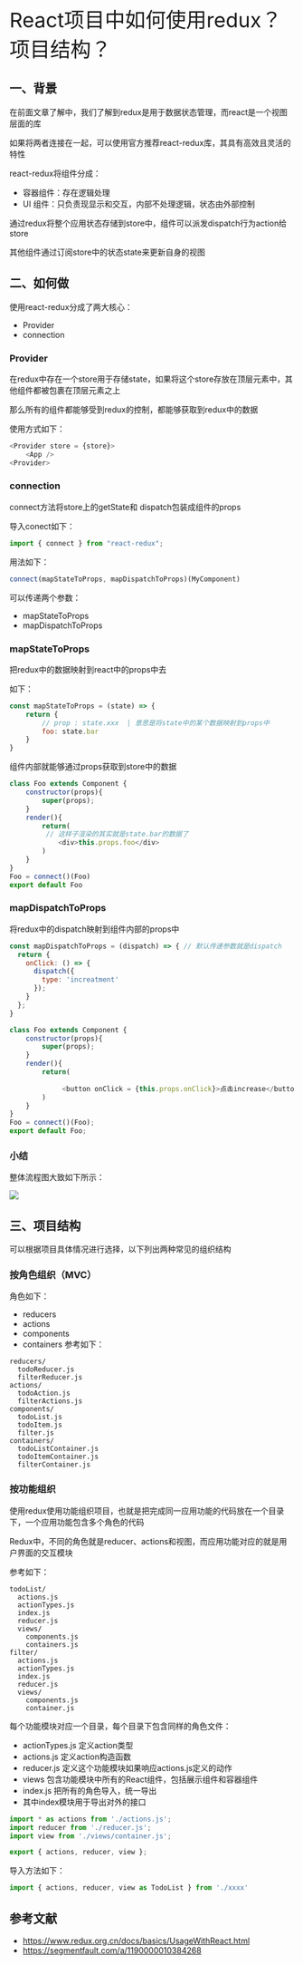 <font style="font-size: 36px;">React项目中如何使用redux？项目结构？</font>

## 一、背景
在前面文章了解中，我们了解到redux是用于数据状态管理，而react是一个视图层面的库

如果将两者连接在一起，可以使用官方推荐react-redux库，其具有高效且灵活的特性

react-redux将组件分成：

- 容器组件：存在逻辑处理
- UI 组件：只负责现显示和交互，内部不处理逻辑，状态由外部控制

通过redux将整个应用状态存储到store中，组件可以派发dispatch行为action给store

其他组件通过订阅store中的状态state来更新自身的视图

## 二、如何做
使用react-redux分成了两大核心：

- Provider
- connection

### Provider
在redux中存在一个store用于存储state，如果将这个store存放在顶层元素中，其他组件都被包裹在顶层元素之上

那么所有的组件都能够受到redux的控制，都能够获取到redux中的数据

使用方式如下：
```js
<Provider store = {store}>
    <App />
<Provider>
```
### connection
connect方法将store上的getState和 dispatch包装成组件的props

导入conect如下：
```js
import { connect } from "react-redux";
```
用法如下：
```js
connect(mapStateToProps, mapDispatchToProps)(MyComponent)
```
可以传递两个参数：

- mapStateToProps
- mapDispatchToProps

### mapStateToProps
把redux中的数据映射到react中的props中去

如下：
```js
const mapStateToProps = (state) => {
    return {
        // prop : state.xxx  | 意思是将state中的某个数据映射到props中
        foo: state.bar
    }
}
```
组件内部就能够通过props获取到store中的数据
```js
class Foo extends Component {
    constructor(props){
        super(props);
    }
    render(){
        return(
         // 这样子渲染的其实就是state.bar的数据了
            <div>this.props.foo</div>
        )
    }
}
Foo = connect()(Foo)
export default Foo
```
### mapDispatchToProps
将redux中的dispatch映射到组件内部的props中
```js
const mapDispatchToProps = (dispatch) => { // 默认传递参数就是dispatch
  return {
    onClick: () => {
      dispatch({
        type: 'increatment'
      });
    }
  };
}

class Foo extends Component {
    constructor(props){
        super(props);
    }
    render(){
        return(
         
             <button onClick = {this.props.onClick}>点击increase</button>
        )
    }
}
Foo = connect()(Foo);
export default Foo;
```
### 小结
整体流程图大致如下所示：

<img src='../assets/react21-1.png' />

## 三、项目结构
可以根据项目具体情况进行选择，以下列出两种常见的组织结构

### 按角色组织（MVC）
角色如下：

- reducers
- actions
- components
- containers
参考如下：
```
reducers/
  todoReducer.js
  filterReducer.js
actions/
  todoAction.js
  filterActions.js
components/
  todoList.js
  todoItem.js
  filter.js
containers/
  todoListContainer.js
  todoItemContainer.js
  filterContainer.js
```
### 按功能组织
使用redux使用功能组织项目，也就是把完成同一应用功能的代码放在一个目录下，一个应用功能包含多个角色的代码

Redux中，不同的角色就是reducer、actions和视图，而应用功能对应的就是用户界面的交互模块

参考如下：
```
todoList/
  actions.js
  actionTypes.js
  index.js
  reducer.js
  views/
    components.js
    containers.js
filter/
  actions.js
  actionTypes.js
  index.js
  reducer.js
  views/
    components.js
    container.js
```
每个功能模块对应一个目录，每个目录下包含同样的角色文件：

- actionTypes.js 定义action类型
- actions.js 定义action构造函数
- reducer.js 定义这个功能模块如果响应actions.js定义的动作
- views 包含功能模块中所有的React组件，包括展示组件和容器组件
- index.js 把所有的角色导入，统一导出
- 其中index模块用于导出对外的接口
```js
import * as actions from './actions.js';
import reducer from './reducer.js';
import view from './views/container.js';

export { actions, reducer, view };
```
导入方法如下：
```js
import { actions, reducer, view as TodoList } from './xxxx'
```
## 参考文献
- https://www.redux.org.cn/docs/basics/UsageWithReact.html
- https://segmentfault.com/a/1190000010384268